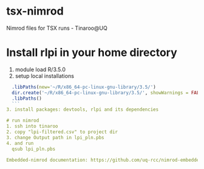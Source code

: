 # tsx-nimrod
Nimrod files for TSX runs - Tinaroo@UQ

# Install rlpi in your home directory

1. module load R/3.5.0
2. setup local installations
  ```R
	.libPaths(new='~/R/x86_64-pc-linux-gnu-library/3.5/')
	dir.create('~/R/x86_64-pc-linux-gnu-library/3.5/', showWarnings = FALSE, recursive = TRUE)
	.libPaths()
	```
3. install packages: devtools, rlpi and its dependencies

# run nimrod
1. ssh into tinaroo
2. copy "lpi-filtered.csv" to project dir
3. change Output path in lpi_pln.pbs
4. and run
   	qsub lpi_pln.pbs

Embedded-nimrod documentation: https://github.com/uq-rcc/nimrod-embedded
